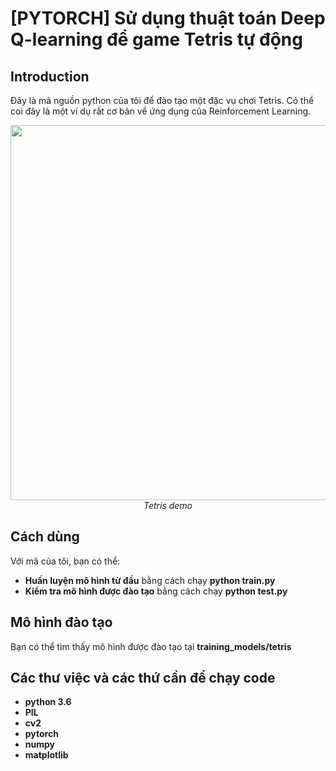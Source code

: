 # [PYTORCH] Sử dụng thuật toán Deep Q-learning để game Tetris tự động

## Introduction

Đây là mã nguồn python của tôi để đào tạo một đặc vụ chơi Tetris. Có thể coi đây là một ví dụ rất cơ bản về ứng dụng của Reinforcement Learning.
<p align="center">
  <img src="demo/tetris.gif" width=600><br/>
  <i>Tetris demo</i>
</p>

## Cách dùng

Với mã của tôi, bạn có thể:
* **Huấn luyện mô hình từ đầu** bằng cách chạy **python train.py**
* **Kiểm tra mô hình được đào tạo** bằng cách chạy **python test.py**

## Mô hình đào tạo

Bạn có thể tìm thấy mô hình được đào tạo tại **training_models/tetris**
 
## Các thư việc và các thứ cần để chạy code

* **python 3.6**
* **PIL**
* **cv2**
* **pytorch** 
* **numpy**
* **matplotlib**
